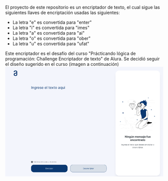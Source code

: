 El proyecto de este repositorio es un encriptador de texto, el cual sigue las siguientes llaves de encriptación usadas las siguientes:
- La letra "e" es convertida para "enter"
- La letra "i" es convertida para "imes"
- La letra "a" es convertida para "ai"
- La letra "o" es convertida para "ober"
- La letra "u" es convertida para "ufat"

Este encriptador es el desafío del curso "Prácticando lógica de programación: Challenge Encriptador de texto" de Alura.
Se decidió seguir el diseño sugerido en el curso (imagen a continuación)
![Diseño figma sugerido por Alura](Imagenes/modelo-alura.webp)
